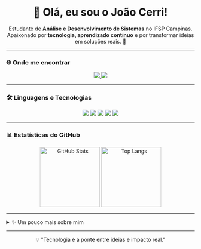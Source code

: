 <h1 align="center">👋 Olá, eu sou o João Cerri!</h1>

<p align="center">
  Estudante de <b>Análise e Desenvolvimento de Sistemas</b> no IFSP Campinas.<br>
  Apaixonado por <b>tecnologia, aprendizado contínuo</b> e por transformar ideias em soluções reais. 🚀
</p>

---

### 🌐 Onde me encontrar
<p align="center">
  <a href="https://www.linkedin.com/in/joaocerri/">
    <img src="https://img.shields.io/badge/-LinkedIn-blue?style=for-the-badge&logo=linkedin&logoColor=white"/>
  </a>
  <a href="https://joaocerri.github.io/Portifolio-Joao/">
    <img src="https://img.shields.io/badge/-Portfólio-black?style=for-the-badge&logo=github&logoColor=white"/>
  </a>
</p>

---

### 🛠️ Linguagens e Tecnologias
<p align="center">
  <img src="https://img.shields.io/badge/C-00599C?style=for-the-badge&logo=c&logoColor=white"/>
  <img src="https://img.shields.io/badge/C%23-239120?style=for-the-badge&logo=c-sharp&logoColor=white"/>
  <img src="https://img.shields.io/badge/Python-3776AB?style=for-the-badge&logo=python&logoColor=white"/>
  <img src="https://img.shields.io/badge/HTML5-E34F26?style=for-the-badge&logo=html5&logoColor=white"/>
  <img src="https://img.shields.io/badge/CSS3-1572B6?style=for-the-badge&logo=css3&logoColor=white"/>
</p>

---

### 📊 Estatísticas do GitHub
<p align="center">
  <img src="https://github-readme-stats.vercel.app/api?username=joaocerri&show_icons=true&theme=tokyonight" alt="GitHub Stats" height="160"/>
  <img src="https://github-readme-stats.vercel.app/api/top-langs/?username=joaocerri&layout=compact&theme=tokyonight" alt="Top Langs" height="160"/>
</p>

---

<details>
  <summary>✨ Um pouco mais sobre mim</summary>
  <br>
  - 🎓 Atualmente no 2º semestre de Análise e Desenvolvimento de Sistemas no IFSP Campinas.  
  - 💻 Experiência com C, C#, Python, HTML e CSS.  
  - 🌱 Sempre buscando aprender mais sobre programação, dados e desenvolvimento web.  
  - 🚀 Objetivo: crescer na área de tecnologia e contribuir com projetos inovadores.  
</details>

---

<p align="center">💡 "Tecnologia é a ponte entre ideias e impacto real."</p>
